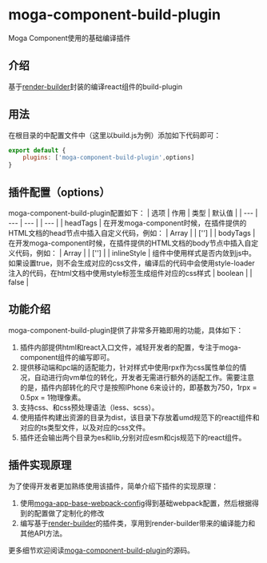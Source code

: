 # moga-component-build-plugin
Moga Component使用的基础编译插件

## 介绍
基于[render-builder](https://www.npmjs.com/package/render-builder)封装的编译react组件的build-plugin

## 用法
在根目录的中配置文件中（这里以build.js为例）添加如下代码即可：

``` javascript
export default {
    plugins: ['moga-component-build-plugin',options]
}
```

## 插件配置（options）
moga-component-build-plugin配置如下：
| 选项 | 作用 | 类型 | 默认值 |
| --- | --- | --- | | --- |
| headTags | 在开发moga-component时候，在插件提供的HTML文档的head节点中插入自定义代码，例如：<meta charset="UTF-8"> | Array<string> | | [''] |
| bodyTags | 在开发moga-component时候，在插件提供的HTML文档的body节点中插入自定义代码，例如：<script>console.log(1)</script> | Array<string> | | [''] |
| inlineStyle | 组件中使用样式是否内敛到js中。如果设置true，则不会生成对应的css文件，编译后的代码中会使用style-loader注入的代码，在html文档中使用style标签生成组件对应的css样式 | boolean | | false |

## 功能介绍
moga-component-build-plugin提供了非常多开箱即用的功能，具体如下：
1. 插件内部提供html和react入口文件，减轻开发者的配置，专注于moga-component组件的编写即可。
2. 提供移动端和pc端的适配能力，针对样式中使用rpx作为css属性单位的情况，自动进行向vm单位的转化，开发者无需进行额外的适配工作。需要注意的是，插件内部转化的尺寸是按照IPhone 6来设计的，即基数为750，1rpx = 0.5px = 1物理像素。
3. 支持css、和css预处理语法（less、scss）。
4. 使用插件构建出资源的目录为dist，该目录下存放着umd规范下的react组件和对应的ts类型文件，以及对应的css文件。
5. 插件还会输出两个目录为es和lib,分别对应esm和cjs规范下的react组件。

## 插件实现原理
为了使得开发者更加熟练使用该插件，简单介绍下插件的实现原理：

1. 使用[moga-app-base-webpack-config](https://www.npmjs.com/package/moga-app-base-webpack-config)得到基础webpack配置，然后根据得到的配置做了定制化的修改
2. 编写基于[render-builder](https://www.npmjs.com/package/render-builder)的插件类，享用到render-builder带来的编译能力和其他API方法。

更多细节欢迎阅读[moga-component-build-plugin](https://github.com/render-ydb/moga-component-build-plugin.git)的源码。



